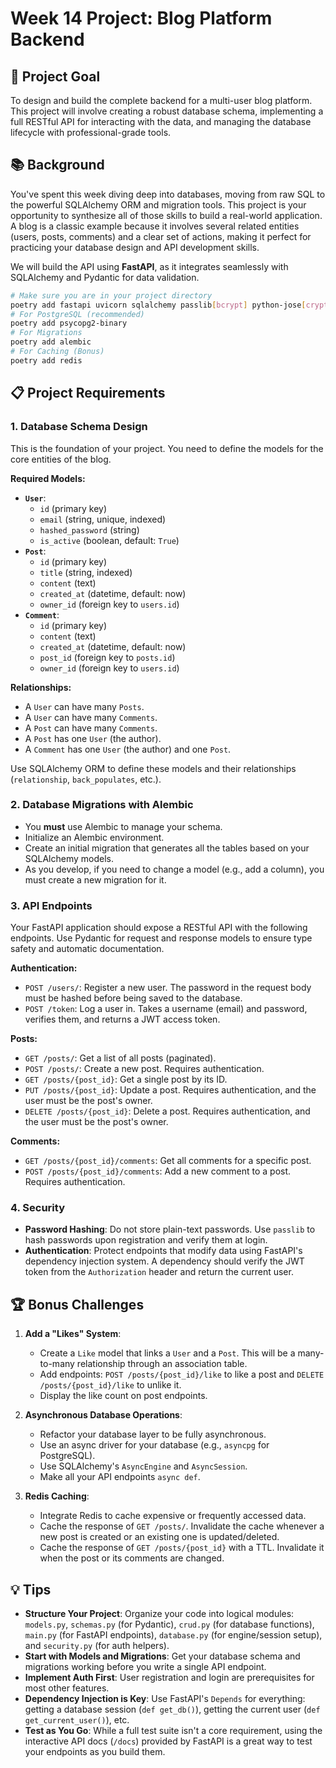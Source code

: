 # Week 14 Project: Blog Platform Backend

## 🎯 Project Goal
To design and build the complete backend for a multi-user blog platform. This project will involve creating a robust database schema, implementing a full RESTful API for interacting with the data, and managing the database lifecycle with professional-grade tools.

## 📚 Background
You've spent this week diving deep into databases, moving from raw SQL to the powerful SQLAlchemy ORM and migration tools. This project is your opportunity to synthesize all of those skills to build a real-world application. A blog is a classic example because it involves several related entities (users, posts, comments) and a clear set of actions, making it perfect for practicing your database design and API development skills.

We will build the API using **FastAPI**, as it integrates seamlessly with SQLAlchemy and Pydantic for data validation.

```bash
# Make sure you are in your project directory
poetry add fastapi uvicorn sqlalchemy passlib[bcrypt] python-jose[cryptography]
# For PostgreSQL (recommended)
poetry add psycopg2-binary
# For Migrations
poetry add alembic
# For Caching (Bonus)
poetry add redis
```

## 📋 Project Requirements

### 1. Database Schema Design
This is the foundation of your project. You need to define the models for the core entities of the blog.

**Required Models:**
-   **`User`**:
    -   `id` (primary key)
    -   `email` (string, unique, indexed)
    -   `hashed_password` (string)
    -   `is_active` (boolean, default: `True`)
-   **`Post`**:
    -   `id` (primary key)
    -   `title` (string, indexed)
    -   `content` (text)
    -   `created_at` (datetime, default: now)
    -   `owner_id` (foreign key to `users.id`)
-   **`Comment`**:
    -   `id` (primary key)
    -   `content` (text)
    -   `created_at` (datetime, default: now)
    -   `post_id` (foreign key to `posts.id`)
    -   `owner_id` (foreign key to `users.id`)

**Relationships:**
-   A `User` can have many `Posts`.
-   A `User` can have many `Comments`.
-   A `Post` can have many `Comments`.
-   A `Post` has one `User` (the author).
-   A `Comment` has one `User` (the author) and one `Post`.

Use SQLAlchemy ORM to define these models and their relationships (`relationship`, `back_populates`, etc.).

### 2. Database Migrations with Alembic
-   You **must** use Alembic to manage your schema.
-   Initialize an Alembic environment.
-   Create an initial migration that generates all the tables based on your SQLAlchemy models.
-   As you develop, if you need to change a model (e.g., add a column), you must create a new migration for it.

### 3. API Endpoints
Your FastAPI application should expose a RESTful API with the following endpoints. Use Pydantic for request and response models to ensure type safety and automatic documentation.

**Authentication:**
-   `POST /users/`: Register a new user. The password in the request body must be hashed before being saved to the database.
-   `POST /token`: Log a user in. Takes a username (email) and password, verifies them, and returns a JWT access token.

**Posts:**
-   `GET /posts/`: Get a list of all posts (paginated).
-   `POST /posts/`: Create a new post. Requires authentication.
-   `GET /posts/{post_id}`: Get a single post by its ID.
-   `PUT /posts/{post_id}`: Update a post. Requires authentication, and the user must be the post's owner.
-   `DELETE /posts/{post_id}`: Delete a post. Requires authentication, and the user must be the post's owner.

**Comments:**
-   `GET /posts/{post_id}/comments`: Get all comments for a specific post.
-   `POST /posts/{post_id}/comments`: Add a new comment to a post. Requires authentication.

### 4. Security
-   **Password Hashing**: Do not store plain-text passwords. Use `passlib` to hash passwords upon registration and verify them at login.
-   **Authentication**: Protect endpoints that modify data using FastAPI's dependency injection system. A dependency should verify the JWT token from the `Authorization` header and return the current user.

## 🏆 Bonus Challenges
1.  **Add a "Likes" System**:
    -   Create a `Like` model that links a `User` and a `Post`. This will be a many-to-many relationship through an association table.
    -   Add endpoints: `POST /posts/{post_id}/like` to like a post and `DELETE /posts/{post_id}/like` to unlike it.
    -   Display the like count on post endpoints.

2.  **Asynchronous Database Operations**:
    -   Refactor your database layer to be fully asynchronous.
    -   Use an async driver for your database (e.g., `asyncpg` for PostgreSQL).
    -   Use SQLAlchemy's `AsyncEngine` and `AsyncSession`.
    -   Make all your API endpoints `async def`.

3.  **Redis Caching**:
    -   Integrate Redis to cache expensive or frequently accessed data.
    -   Cache the response of `GET /posts/`. Invalidate the cache whenever a new post is created or an existing one is updated/deleted.
    -   Cache the response of `GET /posts/{post_id}` with a TTL. Invalidate it when the post or its comments are changed.

## 💡 Tips
-   **Structure Your Project**: Organize your code into logical modules: `models.py`, `schemas.py` (for Pydantic), `crud.py` (for database functions), `main.py` (for FastAPI endpoints), `database.py` (for engine/session setup), and `security.py` (for auth helpers).
-   **Start with Models and Migrations**: Get your database schema and migrations working before you write a single API endpoint.
-   **Implement Auth First**: User registration and login are prerequisites for most other features.
-   **Dependency Injection is Key**: Use FastAPI's `Depends` for everything: getting a database session (`def get_db()`), getting the current user (`def get_current_user()`), etc.
-   **Test as You Go**: While a full test suite isn't a core requirement, using the interactive API docs (`/docs`) provided by FastAPI is a great way to test your endpoints as you build them.
